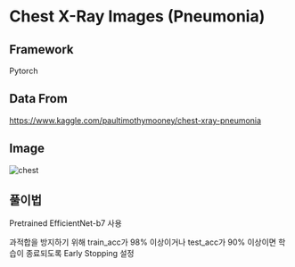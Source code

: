 # Chest X-Ray Images (Pneumonia)
## Framework
Pytorch

## Data From
https://www.kaggle.com/paultimothymooney/chest-xray-pneumonia

## Image
![chest](https://user-images.githubusercontent.com/51351974/116092163-889fef00-a6e0-11eb-9294-550966f550b9.JPG)

## 풀이법
Pretrained EfficientNet-b7 사용

과적합을 방지하기 위해 train_acc가 98% 이상이거나 test_acc가 90% 이상이면 학습이 종료되도록 Early Stopping 설정
